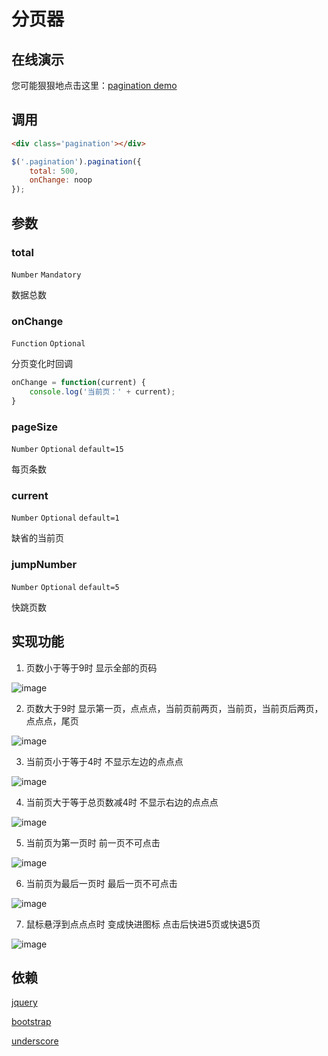 # 分页器

## 在线演示

您可能狠狠地点击这里：[pagination demo](https://lianpen.github.io/demo/qy-bureau/html/component/pagination.html)

## 调用

```html
<div class='pagination'></div>
```
```js
$('.pagination').pagination({
	total: 500,
	onChange: noop
});
```

## 参数

### total

```Number``` ```Mandatory```

数据总数

### onChange

```Function``` ```Optional```

分页变化时回调

```js
onChange = function(current) {
	console.log('当前页：' + current);
}
```

### pageSize

```Number``` ```Optional``` ```default=15```

每页条数

### current

```Number``` ```Optional``` ```default=1```

缺省的当前页

### jumpNumber

```Number``` ```Optional``` ```default=5```

快跳页数

## 实现功能

1. 页数小于等于9时 显示全部的页码

![image](https://imgsa.baidu.com/forum/w%3D580/sign=69d8145450b5c9ea62f303ebe538b622/bb21dfb54aed2e73d697a4738c01a18b86d6facb.jpg)

2. 页数大于9时 显示第一页，点点点，当前页前两页，当前页，当前页后两页，点点点，尾页

![image](https://imgsa.baidu.com/forum/w%3D580/sign=04f6de851ece36d3a20483380af23a24/c7b62b728bd4b31cd842b6e48cd6277f9f2ff8cb.jpg)

3. 当前页小于等于4时 不显示左边的点点点

![image](https://imgsa.baidu.com/forum/w%3D580/sign=7200caab5ada81cb4ee683c56267d0a4/70a1aa50f3deb48f533a8381fb1f3a292cf578fe.jpg)

4. 当前页大于等于总页数减4时 不显示右边的点点点

![image](https://imgsa.baidu.com/forum/w%3D580/sign=747723f4083b5bb5bed720f606d2d523/0b43337bdab44aed72309cbbb81c8701a08bfbcb.jpg)

5. 当前页为第一页时  前一页不可点击

![image](https://imgsa.baidu.com/forum/w%3D580/sign=3591bbc025dda3cc0be4b82831e83905/1cd4a5ed08fa513d58304e81366d55fbb3fbd9b7.jpg)

6. 当前页为最后一页时 最后一页不可点击

![image](https://imgsa.baidu.com/forum/w%3D580/sign=7faea4b19782d158bb8259b9b00b19d5/640b302bc65c1038fde4ec9db9119313b17e89b7.jpg)

7. 鼠标悬浮到点点点时 变成快进图标 点击后快进5页或快退5页

![image](https://imgsa.baidu.com/forum/w%3D580/sign=dfb9847cbb7eca80120539efa1229712/245a49096e061d9567d3156770f40ad163d9cab0.jpg)

## 依赖

[jquery](https://github.com/jquery/jquery)

[bootstrap](https://github.com/twbs/bootstrap)

[underscore](https://github.com/jashkenas/underscore)
















